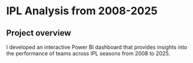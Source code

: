 # IPL Analysis from 2008-2025
## Project overview
I developed an interactive Power BI dashboard that provides insights into the performance of teams across IPL seasons from 2008 to 2025.
 
